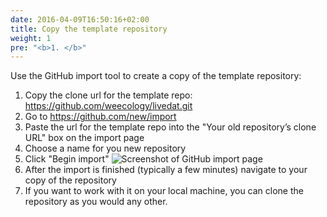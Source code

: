 ```yaml
---
date: 2016-04-09T16:50:16+02:00
title: Copy the template repository
weight: 1
pre: "<b>1. </b>"
---
```


Use the GitHub import tool to create a copy of the template repository:

1. Copy the clone url for the template repo: https://github.com/weecology/livedat.git
2. Go to https://github.com/new/import
2. Paste the url for the template repo into the "Your old repository’s clone
   URL" box on the import page
3. Choose a name for you new repository
4. Click "Begin import"
![Screenshot of GitHub import page](/screenshots/github_import.png)
5. After the import is finished (typically a few minutes) navigate to your copy
   of the repository
6. If you want to work with it on your local machine, you can clone the repository as you would any other.
